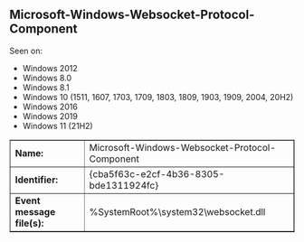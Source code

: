 ## Microsoft-Windows-Websocket-Protocol-Component

Seen on:
* Windows 2012
* Windows 8.0
* Windows 8.1
* Windows 10 (1511, 1607, 1703, 1709, 1803, 1809, 1903, 1909, 2004, 20H2)
* Windows 2016
* Windows 2019
* Windows 11 (21H2)

<table border="1" class="docutils">
  <tbody>
    <tr>
      <td><b>Name:</b></td>
      <td>Microsoft-Windows-Websocket-Protocol-Component</td>
    </tr>
    <tr>
      <td><b>Identifier:</b></td>
      <td>{cba5f63c-e2cf-4b36-8305-bde1311924fc}</td>
    </tr>
    <tr>
      <td><b>Event message file(s):</b></td>
      <td>%SystemRoot%\system32\websocket.dll</td>
    </tr>
  </tbody>
</table>

&nbsp;

